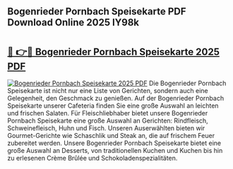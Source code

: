 ## Bogenrieder Pornbach Speisekarte PDF Download Online 2025 lY98k

# <h2><a href="http://gc5faa.nevu.top/?p=Bogenrieder+Pornbach+Speisekarte">🔗 👉🔴 Bogenrieder Pornbach Speisekarte 2025 PDF</a></h2>

[![Bogenrieder Pornbach Speisekarte 2025 PDF](https://i.imgur.com/dBaPXMq.png)](http://gc5faa.nevu.top/?p=Bogenrieder+Pornbach+Speisekarte)
Die Bogenrieder Pornbach Speisekarte ist nicht nur eine Liste von Gerichten, sondern auch eine Gelegenheit, den Geschmack zu genießen. Auf der Bogenrieder Pornbach Speisekarte unserer Cafeteria finden Sie eine große Auswahl an leichten und frischen Salaten. Für Fleischliebhaber bietet unsere Bogenrieder Pornbach Speisekarte eine große Auswahl an Gerichten: Rindfleisch, Schweinefleisch, Huhn und Fisch. Unseren Auserwählten bieten wir Gourmet-Gerichte wie Schaschlik und Steak an, die auf frischem Feuer zubereitet werden. Unsere Bogenrieder Pornbach Speisekarte bietet eine große Auswahl an Desserts, von traditionellen Kuchen und Kuchen bis hin zu erlesenen Crème Brûlée und Schokoladenspezialitäten.
